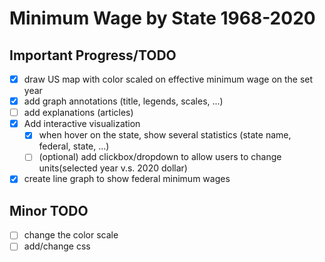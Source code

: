 # Minimum Wage by State 1968-2020

## Important Progress/TODO

- [x] draw US map with color scaled on effective minimum wage on the set year
- [x] add graph annotations (title, legends, scales, ...)
- [ ] add explanations (articles)
- [x] Add interactive visualization
  - [x] when hover on the state, show several statistics (state name, federal, state, ...)
  - [ ] (optional) add clickbox/dropdown to allow users to change units(selected year v.s. 2020 dollar)
- [x] create line graph to show federal minimum wages

## Minor TODO

- [ ] change the color scale
- [ ] add/change css
